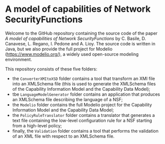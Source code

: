 # A model of capabilities of Network SecurityFunctions

Welcome to the GitHub repository containing the source code of the paper _A model of capabilities of Network
SecurityFunctions_ by C. Basile, D. Canavese, L. Regano, I. Pedone and A. Lioy. The source code is written in Java, but
we also provide the full project for Modelio (https://www.modelio.org/), a widely used open-source modeling environment.

This repository consists of these five folders:

- the `ConverterXMItoXSD` folder contains a tool that transform an XMI file into an XMLSchema file (this is used to
  generate the XMLSchema files of the Capability Information Model and the Capability Data Model);
- tbe `LanguageModelGenerator` folder contains an application that produces an XMLSchema file describing the language of
  a NSF;
- the `Modelio` folder contains the full Modelio project for the Capability Information Model and the Capability Data
  Model;
- the `PolicyRuleTranslator` folder contains a translator that generates a text file containing the low-level
  configuration rule for a NSF starting from a high-level policy; 
- finally, the  `Validation` folder contains a tool that performs the validation of an XML file with respect to an
  XMLSchema file.
  